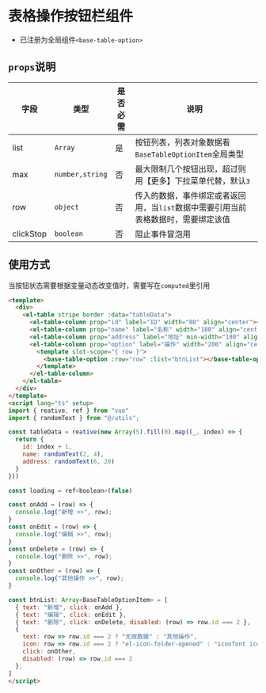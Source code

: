 # 表格操作按钮栏组件

- 已注册为全局组件`<base-table-option>`

## `props`说明

| 字段 | 类型 | 是否必需 | 说明 |
| --- | --- | --- | --- |
| list | `Array` | 是 | 按钮列表，列表对象数据看`BaseTableOptionItem`全局类型 |
| max | `number,string` | 否 | 最大限制几个按钮出现，超过则用【更多】下拉菜单代替，默认`3` |
| row | `object` | 否 | 传入的数据，事件绑定或者返回用，当`list`数据中需要引用当前表格数据时，需要绑定该值 |
| clickStop | `boolean` | 否 | 阻止事件冒泡用 |

## 使用方式

当按钮状态需要根据变量动态改变值时，需要写在`computed`里引用

```html
<template>
  <div>
    <el-table stripe border :data="tableData">
      <el-table-column prop="id" label="ID" width="80" align="center"></el-table-column>
      <el-table-column prop="name" label="名称" width="180" align="center"></el-table-column>
      <el-table-column prop="address" label="地址" min-width="180" align="center"></el-table-column>
      <el-table-column prop="option" label="操作" width="200" align="center" fixed="right">
        <template slot-scope="{ row }">
          <base-table-option :row="row" :list="btnList"></base-table-option>
        </template>
      </el-table-column>
    </el-table>
  </div>
</template>
<script lang="ts" setup>
import { reative, ref } from "vue"
import { randomText } from "@/utils";

const tableData = reative(new Array(5).fill(0).map((_, index) => {
  return {
    id: index + 1,
    name: randomText(2, 4),
    address: randomText(6, 20)
  }
}))

const loading = ref<boolean>(false)

const onAdd = (row) => {
  console.log("新增 >>", row);
}
const onEdit = (row) => {
  console.log("编辑 >>", row);
}
const onDelete = (row) => {
  console.log("删除 >>", row);
}
const onOther = (row) => {
  console.log("其他操作 >>", row);
}

const btnList: Array<BaseTableOptionItem> = [
  { text: "新增", click: onAdd },
  { text: "编辑", click: onEdit },
  { text: "删除", click: onDelete, disabled: (row) => row.id === 2 },
  {
    text: row => row.id === 2 ? "无效数据" : "其他操作",
    icon: row => row.id === 2 ? "el-icon-folder-opened" : "iconfont icon-a-lujing1117",
    click: onOther,
    disabled: (row) => row.id === 2
  },
]
</script>
```


